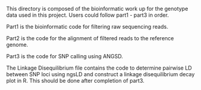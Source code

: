 This directory is composed of the bioinformatic work up for the genotype data used in this project. Users could follow part1 - part3 in order.

Part1 is the bioinformatic code for filtering raw sequencing reads.

Part2 is the code for the alignment of filtered reads to the reference genome.

Part3 is the code for SNP calling using ANGSD.

The Linkage Disequilibrium file contains the code to determine pairwise LD between SNP loci using ngsLD and construct a linkage disequilibrium decay plot in R. This should be done after completion of part3.


